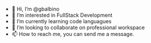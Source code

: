 - 👋 Hi, I’m @gbalbino
- 👀 I’m interested in FullStack Development
- 🌱 I’m currently learning code languagues  
- 💞️ I’m looking to collaborate on professional workspace  
- 📫 How to reach me, you can send me a message. 

<!---
gbalbino/gbalbino is a ✨ special ✨ repository because its `README.md` (this file) appears on your GitHub profile.
You can click the Preview link to take a look at your changes.
--->
